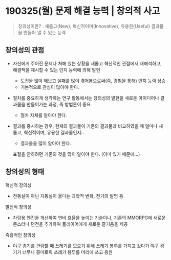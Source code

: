 # 190325(월) 문제 해결 능력 | 창의적 사고

> 창의성이란? : 새롭고(New), 혁신적이며(Innovative), 유용한(Useful) 결과물을 만들어 낼 수 있는 능력

## 창의성의 관점
- 자신에게 주어진 문제나 처해 있는 상황을 새롭고 혁신적인 관점에서 재해석하고, 해결책을 제시할 수 있는 인지 능력에 의해 발현
  - 도전을 많이 해보고 실패를 많이 겪어봄으로써(즉, 경험을 통해) 인지 능력 상승
  - 기본적으로 관심이 많아야 한다.
- 절차를 중요하게 생각하는 연구 활동에서는 창의성의 발현을 새로운 아이디어나 결과물을 만들어가는 과정, 즉 방법론이 중요
  - 절차 자체를 알아야 한다.
- 결과를 중시하는 경우, 현재의 결과물이 기존의 결과물과 비교하였을 때 얼마나 새롭고, 혁신적이며, 유용한 결과물인지..
  - 결과물을 많이 알아야 한다.
  
  표절을 안하려면 기존의 것을 많이 알아야 한다. (이미 있기 때문에...)
 
 
 ## 창의성의 형태
 혁신적 창의성
 - 천동설이 아닌 지동설이 옳다는 과학적 변화, 전기의 발명 등
 
 발전적 창의성
 - 차랑용 엔진을 개선하여 연비 효율을 높이는 기술이나, 기존의 MMORPG에 새로운 몬스터나 던전을 추가하여 플레이어에게 새로운 즐거움을 제공
 
 즉흥적인 창의성
 - 야구 경기를 관람할 때 쓰레기를 모으기 위해 쓰레기 봉투를 가지고 갔다가 야구 경기가 너무나 흥미로워 쓰레기 봉투를 머리에 쓰고 응원


